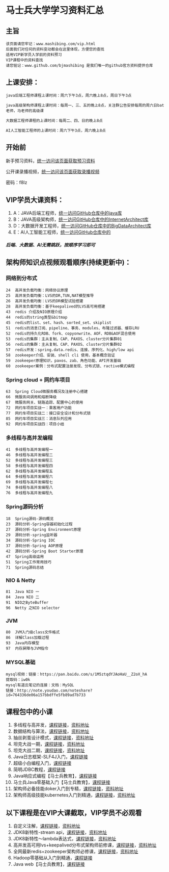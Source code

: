#   马士兵大学学习资料汇总

##  主旨
```
该页面请您牢记：www.mashibing.com/vip.html
后面我们对任何的资料变动都会在这里体现，方便您的查找
适用VIP新学员入学前的资料预习
VIP课程中的资料查找
请您铭记：www.github.com/bjmashibing 是我们唯一的github官方资料提供仓库
```
##  上课安排：
```
java后端工程师课程上课时间：周六下午3点，周六晚上8点，周日下午3点

java高级架构师课程上课时间：每周一、三、五的晚上8点，关注群公告安排每周的周六日bat老师，马老师的高级课

大数据工程师课程的上课时间：每周二、四、日的晚上8点

AI人工智能工程师的上课时间：周六下午3点，周六晚上8点
```
##  开始前
新手预习资料，[统一访问该页面获取预习资料](http://www.mashibing.com/html/bird.html)

公开课录播视频，[统一访问该页面获取录播视频](https://pan.baidu.com/share/init?surl=K_7B7Oc6Yu6K9Qf527IBcw)

密码：f8lz


##  VIP学员大课资料：
1.  A：JAVA后端工程师，[统一访问GitHub仓库中的java库](https://github.com/bjmashibing/java)
1.  B：JAVA高级架构师，[统一访问GitHub仓库中的InternetArchitect库](https://github.com/bjmashibing/InternetArchitect )
1.  D：大数据开发工程师，[统一访问GitHub仓库中的BigDataArchitect库](https://github.com/bjmashibing/BigDataArchitect )
1.  E：AI人工智能工程师，[统一访问GitHub仓库中的]()
##### 后端、大数据、AI无需跳跃，按顺序学习即可
## 架构师知识点视频观看顺序(持续更新中)：
### 网络到分布式
```
24	高并发负载均衡：网络协议原理
25	高并发负载均衡：LVS的DR,TUN,NAT模型推导
26	高并发负载均衡：LVS的DR模型试验搭建
28	高并发负载均衡：基于keepalived的LVS高可用搭建
43	redis 介绍及NIO原理介绍
44	redis的string类型&bitmap
45	redis的list、set、hash、sorted_set、skiplist
51	redis的消息订阅、pipeline、事务、modules、布隆过滤器、缓存LRU
52	redis的持久化RDB、fork、copyonwrite、AOF、RDB&AOF混合使用
53	redis的集群：主从复制、CAP、PAXOS、cluster分片集群01
56	redis的集群：主从复制、CAP、PAXOS、cluster分片集群02
57	redis开发：spring.data.redis、连接、序列化、high/low api
58	zookeeper介绍、安装、shell cli 使用，基本概念验证
59	zookeeper原理知识，paxos、zab、角色功能、API开发基础
60	zookeeper案例：分布式配置注册发现、分布式锁、ractive模式编程
```

### Spring cloud + 网约车项目
```
63	Spring Cloud微服务概况及注册中心搭建
66	微服务间调用和熔断降级
67	微服务网关、链路追踪、配置中心的使用
72	网约车项目实战一：乘客用户功能
77	网约车项目实战二：接口安全设计和分布式锁
85	网约车项目实战三：消息队列应用
92  网约车项目实战四：项目小结
```
### 多线程与高并发编程
```
41	多线程与高并发编程一
46	多线程与高并发编程二
52	多线程与高并发编程三
58	多线程与高并发编程四
62	多线程与高并发编程五
64	多线程与高并发编程六
69	多线程与高并发编程七
74	多线程与高并发编程八
76	多线程与高并发编程九
```


### Spring源码分析
```
18	Spring源码-源码概览
23	源码分析-Spring容器初始化过程
27	源码分析-Spring Environment原理
29	源码分析-spring监听器
34	源码分析-Spring IOC
37	源码分析-Spring AOP原理
42	源码分析-Spring Boot Starter原理
47	Spring高级运用
51	Spring工作常用技巧
71	Spring源码总结
```
### NIO & Netty
```
81	Java NIO 一
84	Java NIO 二
91  NIO之ByteBuffer
96  Netty 之NIO selector
```

### JVM
```
80	JVM入门级class文件格式
86	详解Class加载过程
93  Java内存模型
97  内存屏障与JVM指令
```
### MYSQL基础

```
mysql视频：链接：https://pan.baidu.com/s/1M5ztqdYJAoHaU__Z2oX_hA
提取码：iw0k 
mysql有道云笔记的连接：文档：MySQL
链接：http://note.youdao.com/noteshare?id=764336de06a157bbdffe5fb89ad7b733
```

##  课程包中的小课

1.	多线程与高并发，[课程链接](https://ke.qq.com/course/446547?tuin=a75a5977)，[资料地址](http://www.github.com/bjmashibing/JUC)
1.	数据结构与算法，[课程链接](https://ke.qq.com/course/429723?tuin=a75a5977)，[资料地址](http://www.github.com/bjmashibing/Algorithm)
1.	抽丝剥茧设计模式，[课程链接](https://ke.qq.com/course/413747?tuin=a75a5977)，[资料地址](http://www.github.com/bjmashibing/DesignPatterns)
1.	坦克大战一期，[课程链接](https://ke.qq.com/course/398245?tuin=a75a5977)，[资料地址](http://www.github.com/bjmashibing/tank)
1.	坦克大战二期，[课程链接](https://ke.qq.com/course/398245?tuin=a75a5977#term_id=100494276)，[资料地址](http://www.github.com/bjmashibing/Tank2019V2)
1.	Java日志框架-SLF4J入门，[课程链接](https://ke.qq.com/course/452165?taid=3999606690473541&tuin=a75a5977)
1.	超级小白编程入门，[课程链接](https://ke.qq.com/course/444431?taid=3881267456559119&tuin=a75a5977)
1.	简明JDBC教程，[课程链接](https://ke.qq.com/course/430884?taid=3699732073845540&tuin=a75a5977)
1.	Java响应式编程【马士兵教育】，[课程链接](https://ke.qq.com/course/429389?taid=3506376941145421&tuin=a75a5977)
1.	马士兵Java零基础入门【马士兵教育】，[课程链接](https://ke.qq.com/course/421576?taid=3640328381165256&tuin=a75a5977)
1.	架构师必备技能doker入门到专精，[课程链接](https://ke.qq.com/course/458623?tuin=a75a5977)，[资料地址]()
1.	架构师高级技能kubernetes入门到精通，[课程链接]()，[资料地址]()

##  以下课程是在VIP大课截取，VIP学员不必观看
1.	自定义注解，[课程链接]()，[资料地址]()
1.	JDK8新特性-stream api，[课程链接]()，[资料地址]()
1.	JDK8新特性～lambda表达式，[课程链接]()，[资料地址]()
1.	高并发高可用lvs+keepalived分布式架构师前修课，[课程链接](https://ke.qq.com/course/458615?tuin=a75a5977)，[资料地址]()
1.	全网最新redis+zookeeper架构师必修课，[课程链接]()，[资料地址]()
1.	Hadoop零基础从入门到精通，[课程链接](https://ke.qq.com/course/432890?tuin=a75a5977)
1.	Java web【马士兵教育】，[课程链接](https://ke.qq.com/course/422068?tuin=a75a5977)



















